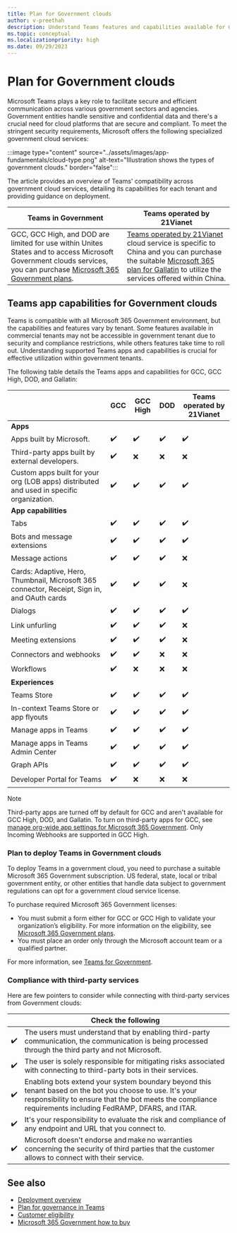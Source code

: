 ```yaml
---
title: Plan for Government clouds
author: v-preethah
description: Understand Teams features and capabilities available for Government Community Cloud (GCC), GCC High, and DOD tenants. Get an overview on how to deploy Teams in Government clouds.
ms.topic: conceptual
ms.localizationpriority: high
ms.date: 09/29/2023
---
```


# Plan for Government clouds

Microsoft Teams plays a key role to facilitate secure and efficient communication across various government sectors and agencies. Government entities handle sensitive and confidential data and there's a crucial need for cloud platforms that are secure and compliant. To meet the stringent security requirements, Microsoft offers the following specialized government cloud services:

:::image type="content" source="../assets/images/app-fundamentals/cloud-type.png" alt-text="Illustration shows the types of government clouds." border="false":::

The article provides an overview of Teams' compatibility across government cloud services, detailing its capabilities for each tenant and providing guidance on deployment.

| Teams in Government | Teams operated by 21Vianet |
|---|---|
| GCC, GCC High, and DOD are limited for use within Unites States and to access Microsoft Government clouds services, you can purchase [Microsoft 365 Government plans](https://products.office.com/government/compare-office-365-government-plans). | [Teams operated by 21Vianet](/officeupdates/teams-app-versioning) cloud service is specific to China and you can purchase the suitable [Microsoft 365 plan for Gallatin](https://www.microsoft.com/zh-cn/microsoft-365/compare-china-global-versions-microsoft-365) to utilize the services offered within China. |

## Teams app capabilities for Government clouds

 Teams is compatible with all Microsoft 365 Government environment, but the capabilities and features vary by tenant. Some features available in commercial tenants may not be accessible in government tenant due to security and compliance restrictions, while others features take time to roll out. Understanding supported Teams apps and capabilities is crucial for effective utilization within government tenants.

The following table details the Teams apps and capabilities for GCC, GCC High, DOD, and Gallatin:

| &nbsp; | GCC | GCC High | DOD | Teams operated by 21Vianet |
|-------------|---------|---|---|---|
| **Apps** | &nbsp; | &nbsp; | &nbsp; | &nbsp; |
| Apps built by Microsoft. | ✔️ | ✔️ | ✔️ | ✔️ |
| Third-party apps built by external developers. | ✔️ | ❌ | ❌ | ❌ |
| Custom apps built for your org (LOB apps) distributed and used in specific organization. | ✔️ | ✔️ | ✔️ | ✔️ |
| **App capabilities** | &nbsp; | &nbsp; | &nbsp; | &nbsp; |
| Tabs | ✔️ | ✔️ | ✔️ | ✔️ |
| Bots and message extensions | ✔️ | ✔️ | ✔️ | ✔️ |
| Message actions | ✔️ | ✔️ | ✔️ | ❌ |
| Cards: Adaptive, Hero, Thumbnail, Microsoft 365 connector, Receipt, Sign in, and OAuth cards | ✔️ | ✔️ | ✔️ | ❌ |
| Dialogs | ✔️ | ✔️ | ✔️ | ✔️ |
| Link unfurling | ✔️ | ✔️ | ✔️ | ❌ |
| Meeting extensions | ✔️ | ✔️ | ✔️ | ❌ |
| Connectors and webhooks | ✔️ | ✔️ | ❌ | ❌ |
| Workflows| ✔️ | ❌ | ❌ | ❌ |
| **Experiences** | &nbsp; | &nbsp; | &nbsp; | &nbsp; |
| Teams Store | ✔️ | ✔️ | ✔️ |  ✔️ |
| In-context Teams Store or app flyouts | ✔️ | ✔️ | ✔️ |  ✔️ |
| Manage apps in Teams | ✔️ | ✔️ | ✔️ |  ✔️ |
| Manage apps in Teams Admin Center | ✔️ | ✔️ | ✔️ |  ✔️ |
| Graph APIs | ✔️ | ✔️ | ✔️ |  ✔️ |
| Developer Portal for Teams | ✔️ | ❌ | ❌ |  ❌ |

> [!NOTE]
> Third-party apps are turned off by default for GCC and aren't available for GCC High, DOD, and Gallatin. To turn on third-party apps for GCC, see [manage org-wide app settings for Microsoft 365 Government](/microsoftteams/manage-apps).
> Only Incoming Webhooks are supported in GCC High.

### Plan to deploy Teams in Government clouds

To deploy Teams in a government cloud, you need to purchase a suitable Microsoft 365 Government subscription. US federal, state, local or tribal government entity, or other entities that handle data subject to government regulations can opt for a government cloud service license.

To purchase required Microsoft 365 Government licenses:

* You must submit a form either for GCC or GCC High to validate your organization’s eligibility. For more information on the eligibility, see [Microsoft 365 Government plans](https://www.microsoft.com/en-in/microsoft-365/enterprise/government-plans-and-pricing?rtc=1#heading-oc2835).
* You must place an order only through the Microsoft account team or a qualified partner.

For more information, see [Teams for Government](/microsoftteams/expand-teams-across-your-org/teams-for-government-landing-page).

### Compliance with third-party services

Here are few pointers to consider while connecting with third-party services from Government clouds:

| &nbsp; | Check the following |
| --- | --- |
| ✔️ | The users must understand that by enabling third-party communication, the communication is being processed through the third party and not Microsoft. |
| ✔️ | The user is solely responsible for mitigating risks associated with connecting to third-party bots in their services. |
| ✔️ | Enabling bots extend your system boundary beyond this tenant based on the bot you choose to use. It's your responsibility to ensure that the bot meets the compliance requirements including FedRAMP, DFARS, and ITAR. |
| ✔️ | It's your responsibility to evaluate the risk and compliance of any endpoint and URL that you connect to. |
| ✔️ | Microsoft doesn't endorse and make no warranties concerning the security of third parties that the customer allows to connect with their service. |

## See also

* [Deployment overview](/microsoftteams/deploy-overview)
* [Plan for governance in Teams](/microsoftteams/plan-teams-governance)
* [Customer eligibility](/office365/servicedescriptions/office-365-platform-service-description/office-365-us-government/office-365-us-government)
* [Microsoft 365 Government how to buy](/office365/servicedescriptions/office-365-platform-service-description/office-365-us-government/microsoft-365-government-how-to-buy)
